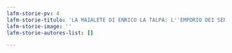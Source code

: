```yaml
---
lafm-storie-pv: 4
lafm-storie-titulo: 'LA MAIALETE DI ENRICO LA TALPA: L''EMPORIO DEI SENSI'
lafm-storie-image: ''
lafm-storie-autores-list: []

---
```

